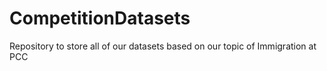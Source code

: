 # CompetitionDatasets


Repository to store all of our datasets based on our topic of Immigration at PCC 
